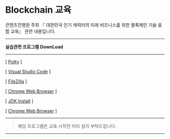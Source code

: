 # Blockchain 교육

콘텐츠진행원 주최 『 대한민국 인기 캐릭터의 미래 비즈니스를 위한 블록체인 기술 융합 교육』 관련 내용입니다. 

------

**실습관련 프로그램 DownLoad** 

------

[ [Putty](https://ko.softonic.com/download/putty/windows/post-download) ] 

[ [Visual Studio Code](https://code.visualstudio.com/docs/?dv=win64user) ] 

[ [FileZilla](https://download.filezilla-project.org/client/FileZilla_3.44.2_win64_sponsored-setup.exe) ] 

[ [Chrome Web Browser](https://www.google.com/chrome/) ] 



[ [JDK Install](http://edu.datafarm.co.kr/download/jdk-8u121-windows-x64.exe) ] 

[ [Chrome Web Browser](http://edu.datafarm.co.kr/download/apache-tomcat-8.0.30.zip) ] 



------

> 해당 프로그램은 교육 시작전 미리 설치 부탁드립니다.

------

